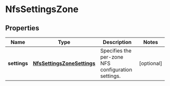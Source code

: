
# NfsSettingsZone

## Properties
Name | Type | Description | Notes
------------ | ------------- | ------------- | -------------
**settings** | [**NfsSettingsZoneSettings**](NfsSettingsZoneSettings.md) | Specifies the per-zone NFS configuration settings. |  [optional]



